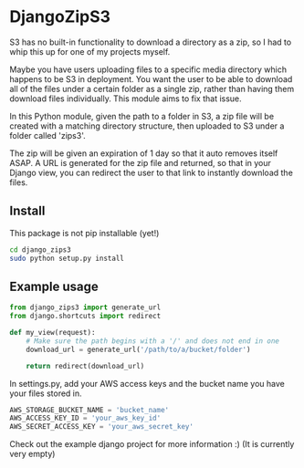 # DjangoZipS3

S3 has no built-in functionality to download a directory as a zip, so I had to whip this up for one of my projects myself.

Maybe you have users uploading files to a specific media directory which happens to be S3 in deployment. You want the user to be able to download all of the files under a certain folder as a single zip, rather than having them download files individually. This module aims to fix that issue.

In this Python module, given the path to a folder in S3, a zip file will be created with a matching directory structure, then uploaded to S3 under a folder called 'zips3'. 

The zip will be given an expiration of 1 day so that it auto removes itself ASAP. A URL is generated for the zip file and returned, so that in your Django view, you can redirect the user to that link to instantly download the files.

## Install
This package is not pip installable (yet!)

```sh
cd django_zips3
sudo python setup.py install
```

## Example usage
```py
from django_zips3 import generate_url
from django.shortcuts import redirect

def my_view(request):
    # Make sure the path begins with a '/' and does not end in one
    download_url = generate_url('/path/to/a/bucket/folder')

    return redirect(download_url)
```

In settings.py, add your AWS access keys and the bucket name you have your files stored in.

```py
AWS_STORAGE_BUCKET_NAME = 'bucket_name'
AWS_ACCESS_KEY_ID = 'your_aws_key_id'
AWS_SECRET_ACCESS_KEY = 'your_aws_secret_key'
```

Check out the example django project for more information :) (It is currently very empty)
